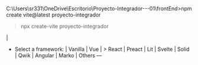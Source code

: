 C:\Users\sr331\OneDrive\Escritorio\Proyecto-Integrador---01\frontEnd>npm create vite@latest proyecto-integrador

> npx
> create-vite proyecto-integrador

|
*  Select a framework:
|    Vanilla
|    Vue
|  > React
|    Preact
|    Lit
|    Svelte
|    Solid
|    Qwik
|    Angular
|    Marko
|    Others
—

